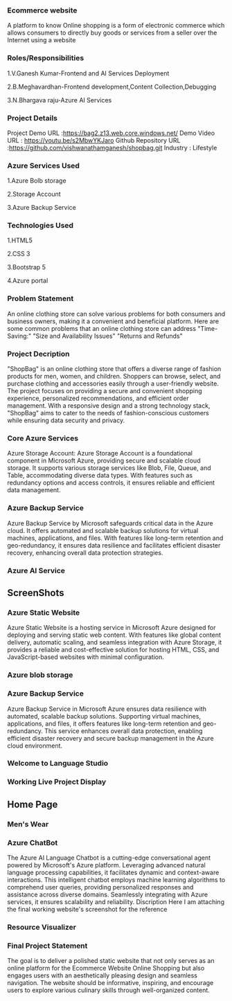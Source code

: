 ### Ecommerce website
A platform to know Online shopping is a form of electronic commerce which allows consumers to directly buy goods or services from a seller over the Internet using a website

### Roles/Responsibilities
1.V.Ganesh Kumar-Frontend and AI Services Deployment

2.B.Meghavardhan-Frontend development,Content Collection,Debugging

3.N.Bhargava raju-Azure AI Services

### Project Details
Project Demo URL :https://bag2.z13.web.core.windows.net/
Demo Video URL : https://youtu.be/s2MbwYKJaro
Github Repository URL :https://github.com/vishwanathamganesh/shopbag.git
Industry : Lifestyle
### Azure Services Used
1.Azure Bolb storage

2.Storage Account

3.Azure Backup Service

### Technologies Used
1.HTML5

2.CSS 3

3.Bootstrap 5

4.Azure portal

### Problem Statement
An online clothing store can solve various problems for both consumers and business owners, making it a convenient and beneficial platform. Here are some common problems that an online clothing store can address "Time-Saving:" "Size and Availability Issues" "Returns and Refunds"

### Project Decription
"ShopBag" is an online clothing store that offers a diverse range of fashion products for men, women, and children. Shoppers can browse, select, and purchase clothing and accessories easily through a user-friendly website. The project focuses on providing a secure and convenient shopping experience, personalized recommendations, and efficient order management. With a responsive design and a strong technology stack, "ShopBag" aims to cater to the needs of fashion-conscious customers while ensuring data security and privacy.

### Core Azure Services
Azure Storage Account: Azure Storage Account is a foundational component in Microsoft Azure, providing secure and scalable cloud storage. It supports various storage services like Blob, File, Queue, and Table, accommodating diverse data types. With features such as redundancy options and access controls, it ensures reliable and efficient data management.

### Azure Backup Service
Azure Backup Service by Microsoft safeguards critical data in the Azure cloud. It offers automated and scalable backup solutions for virtual machines, applications, and files. With features like long-term retention and geo-redundancy, it ensures data resilience and facilitates efficient disaster recovery, enhancing overall data protection strategies.

### Azure AI Service
## ScreenShots
### Azure Static Website
Azure Static Website is a hosting service in Microsoft Azure designed for deploying and serving static web content. With features like global content delivery, automatic scaling, and seamless integration with Azure Storage, it provides a reliable and cost-effective solution for hosting HTML, CSS, and JavaScript-based websites with minimal configuration.
### Azure blob storage
### Azure Backup Service
Azure Backup Service in Microsoft Azure ensures data resilience with automated, scalable backup solutions. Supporting virtual machines, applications, and files, it offers features like long-term retention and geo-redundancy. This service enhances overall data protection, enabling efficient disaster recovery and secure backup management in the Azure cloud environment.
### Welcome to Language Studio
### Working Live Project Display
## Home Page
### Men's Wear
### Azure ChatBot
The Azure AI Language Chatbot is a cutting-edge conversational agent powered by Microsoft's Azure platform. Leveraging advanced natural language processing capabilities, it facilitates dynamic and context-aware interactions. This intelligent chatbot employs machine learning algorithms to comprehend user queries, providing personalized responses and assistance across diverse domains. Seamlessly integrating with Azure services, it ensures scalability and reliability.
Discription Here I am attaching the final working website's screenshot for the reference

### Resource Visualizer
### Final Project Statement
The goal is to deliver a polished static website that not only serves as an online platform for the Ecommerce Website Online Shopping but also engages users with an aesthetically pleasing design and seamless navigation. The website should be informative, inspiring, and encourage users to explore various culinary skills through well-organized content.

